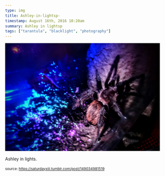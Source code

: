 ```yaml
---
type: img
title: Ashley-in-lightsp-
timestamp: August 16th, 2016 10:20am
summary: Ashley in lightsp 
tags: ["tarantula", "blacklight", "photography"]
---
```

<img src="../media/149034981519.jpg"/>
                                                                                          <div class="caption"><p>Ashley in lights.</p> </div>
                                    
                
                
                
                
                                
<small>source: https://saturdayxiii.tumblr.com/post/149034981519</small>
